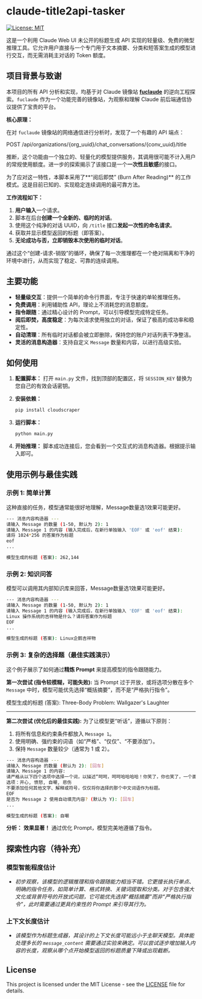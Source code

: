 # claude-title2api-tasker

[![License: MIT](https://img.shields.io/badge/License-MIT-yellow.svg)](https://opensource.org/licenses/MIT)

这是一个利用 Claude Web UI 未公开的标题生成 API 实现的轻量级、免费的微型推理工具。它允许用户直接与一个专门用于文本摘要、分类和短答案生成的模型进行交互，而无需消耗主对话的 Token 额度。

## 项目背景与致谢

本项目的所有 API 分析和实现，均基于对 Claude 镜像站 **[fuclaude](https://github.com/wozulong/fuclaude)** 的逆向工程探索。`fuclaude` 作为一个功能完善的镜像站，为观察和理解 Claude 前后端通信协议提供了宝贵的平台。

**核心原理：**

在对 `fuclaude` 镜像站的网络通信进行分析时，发现了一个有趣的 API 端点：

POST /api/organizations/{org_uuid}/chat_conversations/{conv_uuid}/title

推断，这个功能由一个独立的、轻量化的模型提供服务，其调用很可能不计入用户的常规使用额度。进一步的探索揭示了该接口是一个**一次性且敏感**的接口。

为了应对这一特性，本脚本采用了**“阅后即焚” (Burn After Reading)** 的工作模式。这是目前已知的、实现稳定连续调用的最可靠方法。

**工作流程如下：**

1.  **用户输入**一个请求。
2.  脚本在后台**创建一个全新的、临时的对话**。
3.  使用这个纯净的对话 UUID，向 `/title` 接口**发起一次性的命名请求**。
4.  获取并显示模型返回的标题（即答案）。
5.  **无论成功与否，立即销毁本次使用的临时对话**。

通过这个“创建-请求-销毁”的循环，确保了每一次推理都在一个绝对隔离和干净的环境中进行，从而实现了稳定、可靠的连续调用。

## 主要功能

- **轻量级交互**：提供一个简单的命令行界面，专注于快速的单轮推理任务。
- **免费调用**：利用辅助性 API，理论上不消耗您的消息额度。
- **指令跟随**：通过精心设计的 Prompt，可以引导模型完成特定任务。
- **阅后即焚，高度稳定**：为每次请求使用独立的对话，保证了极高的成功率和稳定性。
- **自动清理**：所有临时对话都会被立即删除，保持您的账户对话列表干净整洁。
- **灵活的消息构造器**：支持自定义 `Message` 数量和内容，以进行高级实验。

## 如何使用

1.  **配置脚本：**
    打开 `main.py` 文件，找到顶部的配置区，将 `SESSION_KEY` 替换为您自己的有效会话密钥。

2.  **安装依赖：**
    ```bash
    pip install cloudscraper
    ```

3.  **运行脚本：**
    ```bash
    python main.py
    ```

4.  **开始推理：**
    脚本成功连接后，您会看到一个交互式的消息构造器。根据提示输入即可。

## 使用示例与最佳实践

### 示例 1: 简单计算

这种直接的任务，模型通常能很好地理解，Message数量选1效果可能更好。

```bash
--- 消息内容构造器 ---
请输入 Message 的数量 (1-50, 默认为 2): 1
请输入 Message 1 的内容 (输入完成后，在新行单独输入 'EOF' 或 'eof' 结束):
请将 1024*256 的答案作为标题
eof
...

模型生成的标题 (答案): 262,144
```

### 示例 2: 知识问答

模型可以调用其内部知识库来回答，Message数量选1效果可能更好。

```bash
--- 消息内容构造器 ---
请输入 Message 的数量 (1-50, 默认为 2): 1
请输入 Message 1 的内容 (输入完成后，在新行单独输入 'EOF' 或 'eof' 结束):
Linux 操作系统的吉祥物是什么？请将答案作为标题
EOF
...

模型生成的标题 (答案): Linux企鹅吉祥物
```

### 示例 3: 复杂的选择题（最佳实践演示）

这个例子展示了如何通过**精炼 Prompt** 来提高模型的指令跟随能力。

**第一次尝试 (指令较模糊，可能失败):**
当 Prompt 过于开放，或将选项分散在多个 `Message` 中时，模型可能优先选择“概括摘要”，而不是“严格执行指令”。

模型生成的标题 (答案): Three-Body Problem: Wallgazer's Laughter

---

**第二次尝试 (优化后的最佳实践):**
为了让模型更“听话”，遵循以下原则：
1.  将所有信息和约束条件都放入 `Message 1`。
2.  使用明确、强约束的词语（如“严格”、“仅仅”、“不要添加”）。
3.  保持 `Message` 数量较少（通常为 1 或 2）。

```bash
--- 消息内容构造器 ---
请输入 Message 的数量 (默认为 2): [回车]
请输入 Message 1 的内容:
请严格从以下四个选项中选择一个词，以描述“呵呵，呵呵哈哈哈哈！你笑了，你也笑了，一个面壁者的笑，对另一个面壁者的笑”这句话所表达的情感。
选项：开心, 愤怒, 自嘲, 悲伤
不要添加任何其他文字、解释或符号，仅仅将你选择的那个中文词语作为标题。
EOF
是否为 Message 2 使用自动填充内容? (默认为 Y): [回车]
...

模型生成的标题 (答案): 自嘲
```

**分析：** **效果显著！** 通过优化 Prompt，模型完美地遵循了指令。

## 探索性内容（待补充）

### 模型智能程度估计

-   *初步观察，该模型的逻辑推理和指令跟随能力相当不错。它更擅长执行单点、明确的指令任务，如简单计算、格式转换、关键词提取和分类。对于包含强大文化或背景符号的开放式问题，它可能优先选择“概括摘要”而非“严格执行指令”，此时需要通过更具约束性的 Prompt 来引导其行为。*

### 上下文长度估计

-   *该模型作为标题生成器，其设计的上下文长度可能远小于主聊天模型。具体能处理多长的 `message_content` 需要通过实验来确定。可以尝试逐步增加输入内容的长度，观察从哪个点开始模型返回的标题质量下降或出现截断。*

## License

This project is licensed under the MIT License - see the [LICENSE](LICENSE) file for details.